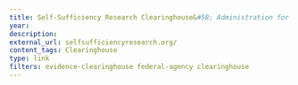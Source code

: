 ```yaml
---
title: Self-Sufficiency Research Clearinghouse&#58; Administration for Children and Families, U.S. Department of Health and Human Services (operated by ICF International)
year: 
description: 
external_url: selfsufficiencyresearch.org/
content_tags: Clearinghouse
type: link
filters: evidence-clearinghouse federal-agency clearinghouse
---
```

